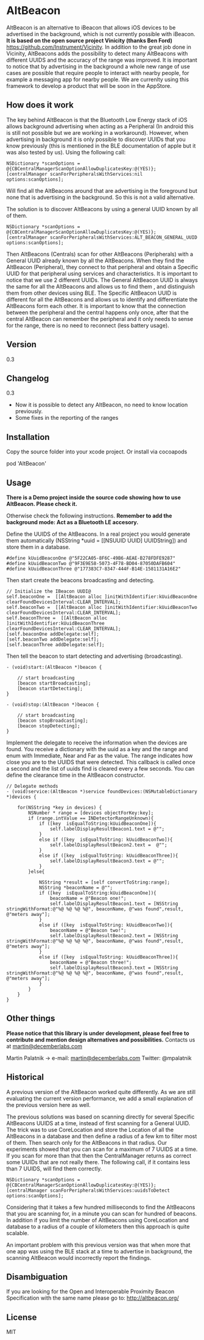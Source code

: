 AltBeacon
=========

AltBeacon is an alternative to iBeacon that allows iOS devices to be advertised in the background, which is not currently possible with iBeacon. **It is based on the open source project Vinicity (thanks Ben Ford)** https://github.com/Instrument/Vicinity. In addition to the great job done in Vicinity, AltBeacons adds the possibility to detect many AltBeacons with different UUIDS and the accuracy of the range was improved. It is important to notice that by advertising in the background a whole new range of use cases are possible that require people to interact with nearby people, for example a messaging app for nearby people. We are currenlty using this framework to develop a product that will be soon in the AppStore. 


How does it work
----

The key behind AltBeacon is that the Bluetooth Low Energy stack of iOS allows background advertising when acting as a Peripheral (In android this is still not possible but we are working in a workaround). However, when advertising in background it is only possible to discover UUIDs that you know previously (this is mentioned in the BLE documentation of apple but it was also tested by us). Using the following call:

    NSDictionary *scanOptions = @{CBCentralManagerScanOptionAllowDuplicatesKey:@(YES)};
    [centralManager scanForPeripheralsWithServices:nil options:scanOptions];

Will find all the AltBeacons around that are advertising in the foreground but none that is advertising in the background. So this is not a valid alternative. 

The solution is to discover AltBeacons by using a general UUID known by all of them.

    NSDictionary *scanOptions = @{CBCentralManagerScanOptionAllowDuplicatesKey:@(YES)};
    [centralManager scanForPeripheralsWithServices:ALT_BEACON_GENERAL_UUID options:scanOptions];

Then AltBeacons (Centrals) scan for other AltBeacons (Peripherals) with a General UUID already known by all the AltBeacons. When they find the AltBeacon (Peripheral), they connect to that peripheral and obtain a Specific UUID for that peripheral using services and characteristics. It is important to notice that we use 2 different UUIDs. The General AltBeacon UUID is always the same for all the AltBeacons and allows us to find them , and distinguish them from other devices using BLE. The Specific AltBeacon UUID is different for all the AltBeacons and allows us to identify and differentiate the AltBeacons form each other. It is important to know that the connection between the peripheral and the central happens only once, after that the central AltBeacon can remember the peripheral and it only needs to sense for the range, there is no need to reconnect (less battery usage).  


Version
----

0.3

Changelog
----

0.3 
- Now it is possible to detect any AltBeacon, no need to know location previously.
- Some fixes in the reporting of the ranges


Installation
----

Copy the source folder into your xcode project. Or install via cocoapods 

pod 'AltBeacon'

Usage
----

**There is a Demo project inside the source code showing how to use AltBeacon. Please check it.**

Otherwise check the following instructions. **Remember to add the background mode: Act as a Bluetooth LE accesory.**

Define the UUIDS of the AltBeacons. In a real project you would generate them automatically (NSString *uuid = [[NSUUID UUID] UUIDString]) and store them in a database. 

    #define kUuidBeaconOne @"5F22CA05-8F6C-49B6-AEAE-B278FDFE9287"
    #define kUuidBeaconTwo @"9F3E9E58-5073-4F78-BD04-87050DAFB604"
    #define kUuidBeaconThree @"177383C7-8347-444F-B14E-1581131A16E2"


Then start create the beacons broadcasting and detecting. 

    // Initialize the IBeacon UUDI@
    self.beaconOne =  [[AltBeacon alloc ]initWithIdentifier:kUuidBeaconOne clearFoundDevicesInterval:CLEAR_INTERVAL];
    self.beaconTwo =  [[AltBeacon alloc ]initWithIdentifier:kUuidBeaconTwo clearFoundDevicesInterval:CLEAR_INTERVAL];
    self.beaconThree =  [[AltBeacon alloc ]initWithIdentifier:kUuidBeaconThree clearFoundDevicesInterval:CLEAR_INTERVAL];
    [self.beaconOne addDelegate:self];
    [self.beaconTwo addDelegate:self];
    [self.beaconThree addDelegate:self];

Then tell the beacon to start detecting and advertising (broadcasting). 

    - (void)start:(AltBeacon *)beacon {

        // start broadcasting
        [beacon startBroadcasting];
        [beacon startDetecting];
    }

    - (void)stop:(AltBeacon *)beacon {
        
        // start broadcasting
        [beacon stopBroadcasting];
        [beacon stopDetecting];
    }

    
Implement the delegate to receive the information when the devices are found. You receive a dictionary with the uuid as a key and the range and enum with Immediate, Near and Far as the value. The range indicates how close you are to the UUIDS that were detected. This callback is called once a second and the list of uuids find is cleared every a few seconds. You can define the clearance time in the AltBeacon constructor. 

    // Delegate methods
    - (void)service:(AltBeacon *)service foundDevices:(NSMutableDictionary *)devices {

        for(NSString *key in devices) {
            NSNumber * range = [devices objectForKey:key];
            if (range.intValue == INDetectorRangeUnknown){
                if ([key  isEqualToString:kUuidBeaconOne]){
                    self.labelDisplayResultBeacon1.text = @"";
                }
                else if ([key  isEqualToString: kUuidBeaconTwo]){
                    self.labelDisplayResultBeacon2.text =  @"";
                }
                else if ([key  isEqualToString: kUuidBeaconThree]){
                    self.labelDisplayResultBeacon3.text = @"";
                }
            }else{

                NSString *result = [self convertToString:range];
                NSString *beaconName = @"";
                if ([key  isEqualToString:kUuidBeaconOne]){
                    beaconName = @"Beacon one!";
                    self.labelDisplayResultBeacon1.text = [NSString stringWithFormat:@"%@ %@ %@ %@", beaconName, @"was found",result, @"meters away"];
                }
                else if ([key  isEqualToString: kUuidBeaconTwo]){
                    beaconName = @"Beacon two!";
                    self.labelDisplayResultBeacon2.text = [NSString stringWithFormat:@"%@ %@ %@ %@", beaconName, @"was found",result, @"meters away"];
                }
                else if ([key  isEqualToString: kUuidBeaconThree]){
                    beaconName = @"Beacon three!";
                    self.labelDisplayResultBeacon3.text = [NSString stringWithFormat:@"%@ %@ %@ %@", beaconName, @"was found",result, @"meters away"];
                }
            }
        }
    }

Other things
----
**Please notice that this library is under development, please feel free to contribute and mention design alternatives and possibilities.** Contacts us at martin@decemberlabs.com

Martin Palatnik -> 
e-mail:  martin@decemberlabs.com
Twitter: @mpalatnik

Historical
----
A previous version of the AltBeacon worked quite differently. As we are still evaluating the current version performance, we add a small explanation of the previous version here as well. 

The previous solutions was based on scanning directly for several Specific AltBeacons UUIDS at a time, instead of first scanning for a General UUID.  The trick was to use CoreLocation and store the Location of all the AltBeacons in a database and then define a radius of a few km to filter most of them. Then search only for the AltBeacons in that radius. Our experiments showed that you can scan for a maximum of 7 UUIDS at a time. If you scan for more than that then the CentralManager returns as correct some UUIDs that are not really there. The following call, if it contains less than 7 UUIDS, will find them correctly.

    NSDictionary *scanOptions = @{CBCentralManagerScanOptionAllowDuplicatesKey:@(YES)};
    [centralManager scanForPeripheralsWithServices:uuidsToDetect options:scanOptions];

Considering that it takes a few hundred milliseconds to find the AltBeacons that you are scanning for, in a minute you can scan for hundred of beacons. In addition if you limit the number of AltBeacons using CoreLocation and database to a radius of a couple of kilometers then this approach is quite scalable.

An important problem with this previous version was that when more that one app was using the BLE stack at a time to advertise in background, the scanning AltBeacon would incorrectly report the findings. 

Disambiguation
----
If you are looking for the Open and Interoperable Proximity Beacon Specification with the same name please go to:
http://altbeacon.org/

License
----

MIT

    
